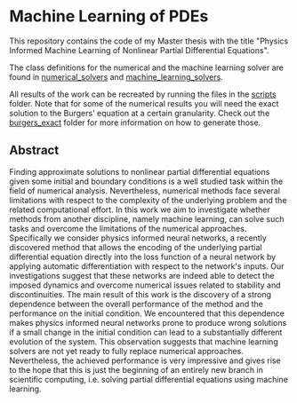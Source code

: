 # Machine Learning of PDEs
This repository contains the code of my Master thesis with the title "Physics Informed Machine Learning of Nonlinear Partial Differential Equations".

The class definitions for the numerical and the machine learning solver are found in [numerical_solvers] and [machine_learning_solvers].

All results of the work can be recreated by running the files in the [scripts] folder. Note that for some of the numerical results you will need the exact solution to the Burgers' equation at a certain granularity. Check out the [burgers_exact] folder for more information on how to generate those.

[scripts]: https://github.com/sch0ngut/machine-learning-of-pdes/tree/main/scripts
[burgers_exact]: https://github.com/sch0ngut/machine-learning-of-pdes/tree/main/burgers_exact
[numerical_solvers]: https://github.com/sch0ngut/machine-learning-of-pdes/tree/main/numerical_solvers
[machine_learning_solvers]: https://github.com/sch0ngut/machine-learning-of-pdes/blob/main/machine_learning_solver/PINN.py

## Abstract
Finding approximate solutions to nonlinear partial differential equations given some initial and boundary conditions is a well studied task within the field of numerical analysis. Nevertheless, numerical methods face several limitations with respect to the complexity of the underlying problem and the related computational effort.
In this work we aim to investigate whether methods from another discipline, namely machine learning, can solve such tasks and overcome the limitations of the numerical approaches. Specifically we consider physics informed neural networks, a recently discovered method that allows the encoding of the underlying partial differential equation directly into the loss function of a neural network by applying automatic differentiation with respect to the network's inputs. Our investigations suggest that these networks are indeed able to detect the imposed dynamics and overcome numerical issues related to stability and discontinuities.
The main result of this work is the discovery of a strong dependence between the overall performance of the method and the performance on the initial condition. We encountered that this dependence makes physics informed neural networks prone to produce wrong solutions if a small change in the initial condition can lead to a substantially different evolution of the system. This observation suggests that machine learning solvers are not yet ready to fully replace numerical approaches. Nevertheless, the achieved performance is very impressive and gives rise to the hope that this is just the beginning of an entirely new branch in scientific computing, i.e. solving partial differential equations using machine learning.
